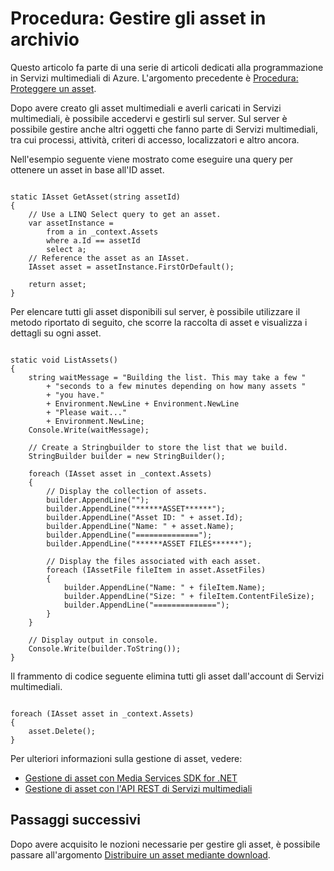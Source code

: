 <properties linkid="develop-media-services-how-to-guides-manage-assets" urlDisplayName="Manage Assets in Media Services" pageTitle="How to Manage Assets in Media Services - Azure" metaKeywords="" description="Learn how to manage assets on Media Services. You can also manage jobs, tasks, access policies, locators, and more. Code samples are written in C# and use the Media Services SDK for .NET." metaCanonical="" services="media-services" documentationCenter="" title="How to: Manage Assets in storage" authors="migree" solutions="" manager="" editor="" />

Procedura: Gestire gli asset in archivio
========================================

Questo articolo fa parte di una serie di articoli dedicati alla programmazione in Servizi multimediali di Azure. L'argomento precedente è [Procedura: Proteggere un asset](http://go.microsoft.com/fwlink/?LinkID=301813&clcid=0x409).

Dopo avere creato gli asset multimediali e averli caricati in Servizi multimediali, è possibile accedervi e gestirli sul server. Sul server è possibile gestire anche altri oggetti che fanno parte di Servizi multimediali, tra cui processi, attività, criteri di accesso, localizzatori e altro ancora.

Nell'esempio seguente viene mostrato come eseguire una query per ottenere un asset in base all'ID asset.
<pre><code>
static IAsset GetAsset(string assetId)
{
    // Use a LINQ Select query to get an asset.
    var assetInstance =
        from a in _context.Assets
        where a.Id == assetId
        select a;
    // Reference the asset as an IAsset.
    IAsset asset = assetInstance.FirstOrDefault();

    return asset;
}
</code></pre>

Per elencare tutti gli asset disponibili sul server, è possibile utilizzare il metodo riportato di seguito, che scorre la raccolta di asset e visualizza i dettagli su ogni asset.
<pre><code>
static void ListAssets()
{
    string waitMessage = "Building the list. This may take a few "
        + "seconds to a few minutes depending on how many assets "
        + "you have."
        + Environment.NewLine + Environment.NewLine
        + "Please wait..."
        + Environment.NewLine;
    Console.Write(waitMessage);

    // Create a Stringbuilder to store the list that we build. 
    StringBuilder builder = new StringBuilder();

    foreach (IAsset asset in _context.Assets)
    {
        // Display the collection of assets.
        builder.AppendLine("");
        builder.AppendLine("******ASSET******");
        builder.AppendLine("Asset ID: " + asset.Id);
        builder.AppendLine("Name: " + asset.Name);
        builder.AppendLine("==============");
        builder.AppendLine("******ASSET FILES******");

        // Display the files associated with each asset. 
        foreach (IAssetFile fileItem in asset.AssetFiles)
        {
            builder.AppendLine("Name: " + fileItem.Name);
            builder.AppendLine("Size: " + fileItem.ContentFileSize);
            builder.AppendLine("==============");
        }
    }

    // Display output in console.
    Console.Write(builder.ToString());
}
</code></pre>
Il frammento di codice seguente elimina tutti gli asset dall'account di Servizi multimediali.
<pre><code>
foreach (IAsset asset in _context.Assets)
{
    asset.Delete();
}
</code></pre>

Per ulteriori informazioni sulla gestione di asset, vedere:

-   [Gestione di asset con Media Services SDK for .NET](http://msdn.microsoft.com/en-us/library/jj129589.aspx)
-   [Gestione di asset con l'API REST di Servizi multimediali](http://msdn.microsoft.com/en-us/library/jj129583.aspx)

Passaggi successivi
-------------------

Dopo avere acquisito le nozioni necessarie per gestire gli asset, è possibile passare all'argomento [Distribuire un asset mediante download](http://go.microsoft.com/fwlink/?LinkID=301734&clcid=0x409).

